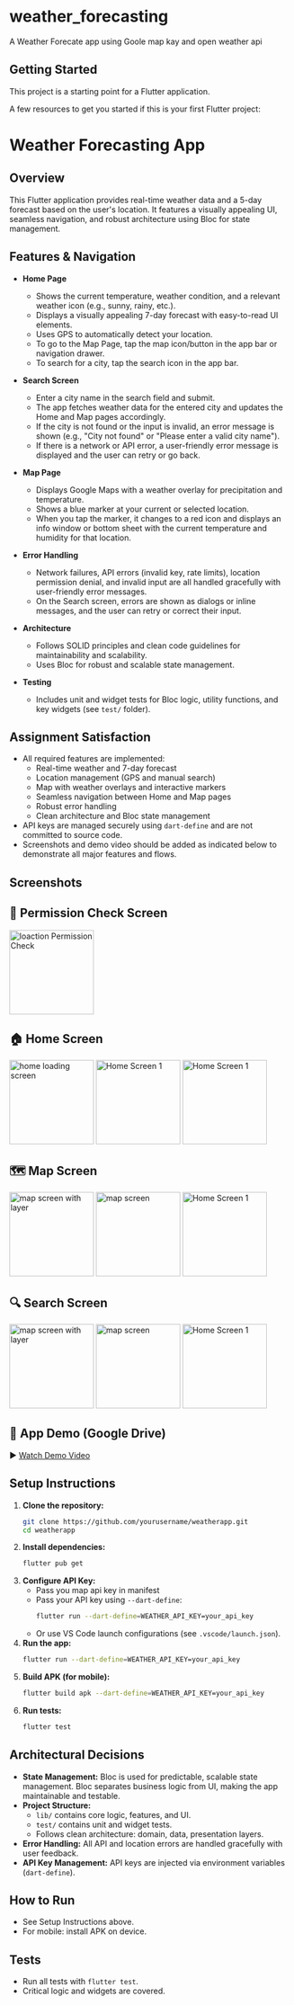 # weather_forecasting

A Weather Forecate app using Goole map kay and open weather api

## Getting Started

This project is a starting point for a Flutter application.

A few resources to get you started if this is your first Flutter project:


# Weather Forecasting App

## Overview
This Flutter application provides real-time weather data and a 5-day forecast based on the user's location. It features a visually appealing UI, seamless navigation, and robust architecture using Bloc for state management.


## Features & Navigation
- **Home Page**
  - Shows the current temperature, weather condition, and a relevant weather icon (e.g., sunny, rainy, etc.).
  - Displays a visually appealing 7-day forecast with easy-to-read UI elements.
  - Uses GPS to automatically detect your location.
  - To go to the Map Page, tap the map icon/button in the app bar or navigation drawer.
  - To search for a city, tap the search icon in the app bar.

- **Search Screen**
  - Enter a city name in the search field and submit.
  - The app fetches weather data for the entered city and updates the Home and Map pages accordingly.
  - If the city is not found or the input is invalid, an error message is shown (e.g., "City not found" or "Please enter a valid city name").
  - If there is a network or API error, a user-friendly error message is displayed and the user can retry or go back.

- **Map Page**
  - Displays Google Maps with a weather overlay for precipitation and temperature.
  - Shows a blue marker at your current or selected location.
  - When you tap the marker, it changes to a red icon and displays an info window or bottom sheet with the current temperature and humidity for that location.

- **Error Handling**
  - Network failures, API errors (invalid key, rate limits), location permission denial, and invalid input are all handled gracefully with user-friendly error messages.
  - On the Search screen, errors are shown as dialogs or inline messages, and the user can retry or correct their input.

- **Architecture**
  - Follows SOLID principles and clean code guidelines for maintainability and scalability.
  - Uses Bloc for robust and scalable state management.

- **Testing**
  - Includes unit and widget tests for Bloc logic, utility functions, and key widgets (see `test/` folder).


## Assignment Satisfaction
- All required features are implemented:
  - Real-time weather and 7-day forecast
  - Location management (GPS and manual search)
  - Map with weather overlays and interactive markers
  - Seamless navigation between Home and Map pages
  - Robust error handling
  - Clean architecture and Bloc state management
- API keys are managed securely using `dart-define` and are not committed to source code.
- Screenshots and demo video should be added as indicated below to demonstrate all major features and flows.

## Screenshots
<!-- Add screenshots of Home Page, Forecast Overview, Map Page, Error States -->

## 🔐 Permission Check Screen
<img src="screen_shots/permission_check.png" alt="loaction Permission  Check" width="150" width="200"/>

## 🏠 Home Screen
<img src="screen_shots/home_oading.png" alt="home loading screen" width="150" width="200"/>       <img src="screen_shots/home_1.png" alt="Home Screen 1" width="150" width="200"/>        <img src="screen_shots/home_2.png" alt="Home Screen 1" width="150" width="200"/>


## 🗺️ Map Screen

<img src="screen_shots/map_1.png" alt="map screen with layer" width="150" width="200"/>       <img src="screen_shots/map_2.png" alt="map screen" width="150" width="200"/>        <img src="screen_shots/marker_window.png" alt="Home Screen 1" width="150" width="200"/>


## 🔍 Search Screen

<img src="screen_shots/search_1.png" alt="map screen with layer" width="150" width="200"/>       <img src="screen_shots/suggestion_tap_search.png" alt="map screen" width="150" width="200"/>        <img src="screen_shots/manual_type_search.png" alt="Home Screen 1" width="150" width="200"/>


## 🎥 App Demo (Google Drive)

▶️ [Watch Demo Video](https://drive.google.com/file/d/1igLqyYrAnqh5qP2SiERs7AjklHubjt2c/view?usp=sharing)


## Setup Instructions
1. **Clone the repository:**
   ```bash
   git clone https://github.com/yourusername/weatherapp.git
   cd weatherapp
   ```
2. **Install dependencies:**
   ```bash
   flutter pub get
   ```
3. **Configure API Key:**
   - Pass you map api key in manifest
   - Pass your API key using `--dart-define`:
     ```bash
     flutter run --dart-define=WEATHER_API_KEY=your_api_key
     ```
   - Or use VS Code launch configurations (see `.vscode/launch.json`).
4. **Run the app:**
   ```bash
   flutter run --dart-define=WEATHER_API_KEY=your_api_key
   ```
5. **Build APK (for mobile):**
   ```bash
   flutter build apk --dart-define=WEATHER_API_KEY=your_api_key
   ```
6. **Run tests:**
   ```bash
   flutter test
   ```

## Architectural Decisions
- **State Management:** Bloc is used for predictable, scalable state management. Bloc separates business logic from UI, making the app maintainable and testable.
- **Project Structure:**
  - `lib/` contains core logic, features, and UI.
  - `test/` contains unit and widget tests.
  - Follows clean architecture: domain, data, presentation layers.
- **Error Handling:** All API and location errors are handled gracefully with user feedback.
- **API Key Management:** API keys are injected via environment variables (`dart-define`).


## How to Run
- See Setup Instructions above.
- For mobile: install APK on device.

## Tests
- Run all tests with `flutter test`.
- Critical logic and widgets are covered.

